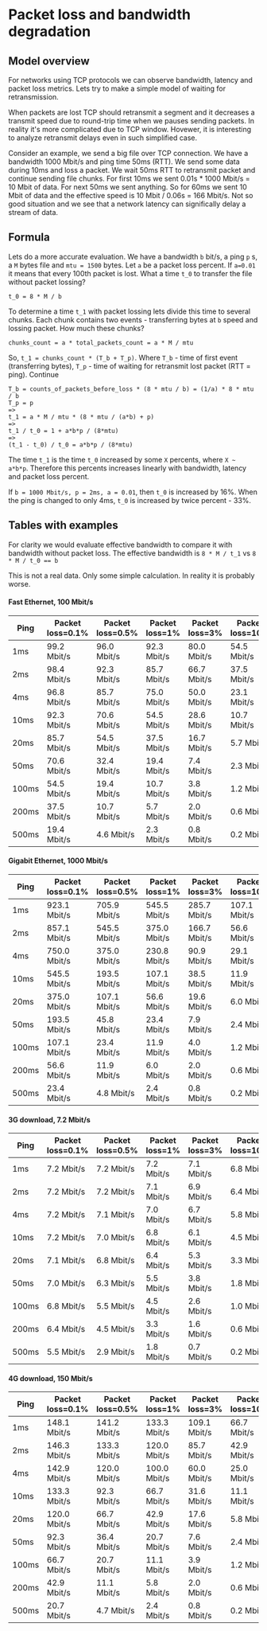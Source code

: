 # Packet loss and bandwidth degradation

## Model overview

For networks using TCP protocols we can observe bandwidth, latency and packet
loss metrics. Lets try to make a simple model of waiting for retransmission.

When packets are lost TCP should retransmit a segment and it decreases a
transmit speed due to round-trip time when we pauses sending packets. In reality
it's more complicated due to TCP window. Hovewer, it is interesting to analyze
retransmit delays even in such simplified case.

Consider an example, we send a big file over TCP connection. We have a bandwidth
1000 Mbit/s and ping time 50ms (RTT). We send some data during 10ms and loss a
packet. We wait 50ms RTT to retransmit packet and continue sending file chunks.
For first 10ms we sent 0.01s * 1000 Mbit/s = 10 Mbit of data. For next 50ms we
sent anything. So for 60ms we sent 10 Mbit of data and the effective speed is 10
Mbit / 0.06s = 166 Mbit/s. Not so good situation and we see that a network
latency can significally delay a stream of data.

## Formula

Lets do a more accurate evaluation. We have a bandwidth `b` bit/s, a ping `p` s,
a `M` bytes file and `mtu = 1500` bytes. Let `a` be a packet loss percent. If `a=0.01` it means
that every 100th packet is lost. What a time `t_0` to transfer the file without packet
lossing?

```
t_0 = 8 * M / b
```

To determine a time `t_1` with packet lossing lets divide this time to several
chunks. Each chunk contains two events - transferring bytes at `b` speed and
lossing packet. How much these chunks?

```
chunks_count = a * total_packets_count = a * M / mtu
```

So, `t_1 = chunks_count * (T_b + T_p)`. Where `T_b` - time of first event
(transferring bytes), `T_p` - time of waiting for retransmit lost packet (RTT =
ping). Continue

```
T_b = counts_of_packets_before_loss * (8 * mtu / b) = (1/a) * 8 * mtu / b
T_p = p
=>
t_1 = a * M / mtu * (8 * mtu / (a*b) + p)
=>
t_1 / t_0 = 1 + a*b*p / (8*mtu)
=>
(t_1 - t_0) / t_0 = a*b*p / (8*mtu)
```

The time `t_1` is the time `t_0` increased by some `X` percents, where `X ~ a*b*p`.
Therefore this percents increases linearly with bandwidth, latency and packet
loss percent.

If `b = 1000 Mbit/s, p = 2ms, a = 0.01`, then `t_0` is increased by 16%. When
the ping is changed to only 4ms, `t_0` is increased by twice percent - 33%.

## Tables with examples

For clarity we would evaluate effective bandwidth to compare it with bandwidth
without packet loss. The effective bandwidth is `8 * M / t_1` vs `8 * M / t_0 == b`

This is not a real data. Only some simple calculation. In reality it is probably
worse.

#### Fast Ethernet, 100 Mbit/s
| Ping | Packet loss=0.1% | Packet loss=0.5% | Packet loss=1% | Packet loss=3% | Packet loss=10% |
| --- | --- | --- | --- | --- | --- |
| 1ms | 99.2 Mbit/s | 96.0 Mbit/s | 92.3 Mbit/s | 80.0 Mbit/s | 54.5 Mbit/s |
| 2ms | 98.4 Mbit/s | 92.3 Mbit/s | 85.7 Mbit/s | 66.7 Mbit/s | 37.5 Mbit/s |
| 4ms | 96.8 Mbit/s | 85.7 Mbit/s | 75.0 Mbit/s | 50.0 Mbit/s | 23.1 Mbit/s |
| 10ms | 92.3 Mbit/s | 70.6 Mbit/s | 54.5 Mbit/s | 28.6 Mbit/s | 10.7 Mbit/s |
| 20ms | 85.7 Mbit/s | 54.5 Mbit/s | 37.5 Mbit/s | 16.7 Mbit/s | 5.7 Mbit/s |
| 50ms | 70.6 Mbit/s | 32.4 Mbit/s | 19.4 Mbit/s | 7.4 Mbit/s | 2.3 Mbit/s |
| 100ms | 54.5 Mbit/s | 19.4 Mbit/s | 10.7 Mbit/s | 3.8 Mbit/s | 1.2 Mbit/s |
| 200ms | 37.5 Mbit/s | 10.7 Mbit/s | 5.7 Mbit/s | 2.0 Mbit/s | 0.6 Mbit/s |
| 500ms | 19.4 Mbit/s | 4.6 Mbit/s | 2.3 Mbit/s | 0.8 Mbit/s | 0.2 Mbit/s |

#### Gigabit Ethernet, 1000 Mbit/s
| Ping | Packet loss=0.1% | Packet loss=0.5% | Packet loss=1% | Packet loss=3% | Packet loss=10% |
| --- | --- | --- | --- | --- | --- |
| 1ms | 923.1 Mbit/s | 705.9 Mbit/s | 545.5 Mbit/s | 285.7 Mbit/s | 107.1 Mbit/s |
| 2ms | 857.1 Mbit/s | 545.5 Mbit/s | 375.0 Mbit/s | 166.7 Mbit/s | 56.6 Mbit/s |
| 4ms | 750.0 Mbit/s | 375.0 Mbit/s | 230.8 Mbit/s | 90.9 Mbit/s | 29.1 Mbit/s |
| 10ms | 545.5 Mbit/s | 193.5 Mbit/s | 107.1 Mbit/s | 38.5 Mbit/s | 11.9 Mbit/s |
| 20ms | 375.0 Mbit/s | 107.1 Mbit/s | 56.6 Mbit/s | 19.6 Mbit/s | 6.0 Mbit/s |
| 50ms | 193.5 Mbit/s | 45.8 Mbit/s | 23.4 Mbit/s | 7.9 Mbit/s | 2.4 Mbit/s |
| 100ms | 107.1 Mbit/s | 23.4 Mbit/s | 11.9 Mbit/s | 4.0 Mbit/s | 1.2 Mbit/s |
| 200ms | 56.6 Mbit/s | 11.9 Mbit/s | 6.0 Mbit/s | 2.0 Mbit/s | 0.6 Mbit/s |
| 500ms | 23.4 Mbit/s | 4.8 Mbit/s | 2.4 Mbit/s | 0.8 Mbit/s | 0.2 Mbit/s |

#### 3G download, 7.2 Mbit/s
| Ping | Packet loss=0.1% | Packet loss=0.5% | Packet loss=1% | Packet loss=3% | Packet loss=10% |
| --- | --- | --- | --- | --- | --- |
| 1ms | 7.2 Mbit/s | 7.2 Mbit/s | 7.2 Mbit/s | 7.1 Mbit/s | 6.8 Mbit/s |
| 2ms | 7.2 Mbit/s | 7.2 Mbit/s | 7.1 Mbit/s | 6.9 Mbit/s | 6.4 Mbit/s |
| 4ms | 7.2 Mbit/s | 7.1 Mbit/s | 7.0 Mbit/s | 6.7 Mbit/s | 5.8 Mbit/s |
| 10ms | 7.2 Mbit/s | 7.0 Mbit/s | 6.8 Mbit/s | 6.1 Mbit/s | 4.5 Mbit/s |
| 20ms | 7.1 Mbit/s | 6.8 Mbit/s | 6.4 Mbit/s | 5.3 Mbit/s | 3.3 Mbit/s |
| 50ms | 7.0 Mbit/s | 6.3 Mbit/s | 5.5 Mbit/s | 3.8 Mbit/s | 1.8 Mbit/s |
| 100ms | 6.8 Mbit/s | 5.5 Mbit/s | 4.5 Mbit/s | 2.6 Mbit/s | 1.0 Mbit/s |
| 200ms | 6.4 Mbit/s | 4.5 Mbit/s | 3.3 Mbit/s | 1.6 Mbit/s | 0.6 Mbit/s |
| 500ms | 5.5 Mbit/s | 2.9 Mbit/s | 1.8 Mbit/s | 0.7 Mbit/s | 0.2 Mbit/s |

#### 4G download, 150 Mbit/s
| Ping | Packet loss=0.1% | Packet loss=0.5% | Packet loss=1% | Packet loss=3% | Packet loss=10% |
| --- | --- | --- | --- | --- | --- |
| 1ms | 148.1 Mbit/s | 141.2 Mbit/s | 133.3 Mbit/s | 109.1 Mbit/s | 66.7 Mbit/s |
| 2ms | 146.3 Mbit/s | 133.3 Mbit/s | 120.0 Mbit/s | 85.7 Mbit/s | 42.9 Mbit/s |
| 4ms | 142.9 Mbit/s | 120.0 Mbit/s | 100.0 Mbit/s | 60.0 Mbit/s | 25.0 Mbit/s |
| 10ms | 133.3 Mbit/s | 92.3 Mbit/s | 66.7 Mbit/s | 31.6 Mbit/s | 11.1 Mbit/s |
| 20ms | 120.0 Mbit/s | 66.7 Mbit/s | 42.9 Mbit/s | 17.6 Mbit/s | 5.8 Mbit/s |
| 50ms | 92.3 Mbit/s | 36.4 Mbit/s | 20.7 Mbit/s | 7.6 Mbit/s | 2.4 Mbit/s |
| 100ms | 66.7 Mbit/s | 20.7 Mbit/s | 11.1 Mbit/s | 3.9 Mbit/s | 1.2 Mbit/s |
| 200ms | 42.9 Mbit/s | 11.1 Mbit/s | 5.8 Mbit/s | 2.0 Mbit/s | 0.6 Mbit/s |
| 500ms | 20.7 Mbit/s | 4.7 Mbit/s | 2.4 Mbit/s | 0.8 Mbit/s | 0.2 Mbit/s |

